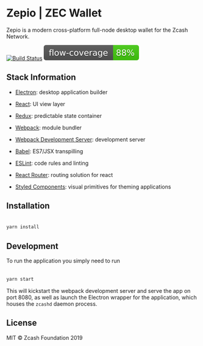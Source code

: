 # Zepio | ZEC Wallet

Zepio is a modern cross-platform full-node desktop wallet for the Zcash Network.

[![Build Status](https://app.bitrise.io/app/e3e2de9d817688f9/status.svg?token=JsSLjbxa6yt6-oy5MgU9uQ)](https://app.bitrise.io/app/e3e2de9d817688f9)
![Flow Coverage](./public/flow-coverage-badge.svg)

## Stack Information

- [Electron](https://github.com/electron/electron): desktop application builder

- [React](https://facebook.github.io/react/): UI view layer

- [Redux](http://redux.js.org/): predictable state container

- [Webpack](http://webpack.github.io/): module bundler

- [Webpack Development Server](https://webpack.github.io/docs/webpack-dev-server.html): development server

- [Babel](http://babeljs.io/): ES7/JSX transpilling

- [ESLint](http://eslint.org/): code rules and linting

- [React Router](https://github.com/reactjs/react-router): routing solution for react

- [Styled Components](https://www.styled-components.com/): visual primitives for theming applications

## Installation

```bash

yarn install

```

## Development

To run the application you simply need to run

```bash

yarn start

```

This will kickstart the webpack development server and serve the app on port 8080, as well as launch the Electron wrapper for the application, which houses the `zcashd` daemon process.

## License

MIT © Zcash Foundation 2019
